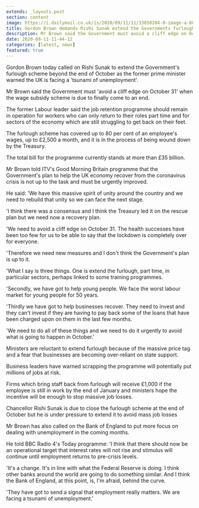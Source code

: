 ```yaml
---
extends: _layouts.post
section: content
image: https://i.dailymail.co.uk/1s/2020/09/11/11/33050204-0-image-a-88_1599820420117.jpg 
title: Gordon Brown demands Rishi Sunak extend the Governments furlough scheme 
description: Mr Brown said the Government must avoid a cliff edge on October 31 when the wage subsidy scheme is due to finally come to an end. 
date: 2020-09-11-11-44-12 
categories: [latest, news] 
featured: true 
--- 
```

Gordon Brown today called on Rishi Sunak to extend the Government's furlough scheme beyond the end of October as the former prime minister warned the UK is facing a 'tsunami of unemployment'.

Mr Brown said the Government must 'avoid a cliff edge on October 31' when the wage subsidy scheme is due to finally come to an end. 

The former Labour leader said the job retention programme should remain in operation for workers who can only return to their roles part time and for sectors of the economy which are still struggling to get back on their feet. 

The furlough scheme has covered up to 80 per cent of an employee's wages, up to £2,500 a month, and it is in the process of being wound down by the Treasury.    

The total bill for the programme currently stands at more than £35 billion. 

Mr Brown told ITV's Good Morning Britain programme that the Government's plan to help the UK economy recover from the coronavirus crisis is not up to the task and must be urgently improved. 

He said: 'We have this massive spirit of unity around the country and we need to rebuild that unity so we can face the next stage. 

'I think there was a consensus and I think the Treasury led it on the rescue plan but we need now a recovery plan. 

'We need to avoid a cliff edge on October 31. The health successes have been too few for us to be able to say that the lockdown is completely over for everyone. 

'Therefore we need new measures and I don't think the Government's plan is up to it. 

'What I say is three things. One is extend the furlough, part time, in particular sectors, perhaps linked to some training programmes. 

'Secondly, we have got to help young people. We face the worst labour market for young people for 50 years. 

'Thirdly we have got to help businesses recover. They need to invest and they can't invest if they are having to pay back some of the loans that have been charged upon on them in the last few months. 

'We need to do all of these things and we need to do it urgently to avoid what is going to happen in October.' 

Ministers are reluctant to extend furlough because of the massive price tag and a fear that businesses are becoming over-reliant on state support. 

Business leaders have warned scrapping the programme will potentially put millions of jobs at risk. 

Firms which bring staff back from furlough will receive £1,000 if the employee is still in work by the end of January and ministers hope the incentive will be enough to stop massive job losses.

Chancellor Rishi Sunak is due to close the furlough scheme at the end of October but he is under pressure to extend it to avoid mass job losses 

Mr Brown has also called on the Bank of England to put more focus on dealing with unemployment in the coming months. 

He told BBC Radio 4's Today programme: 'I think that there should now be an operational target that interest rates will not rise and stimulus will continue until employment returns to pre-crisis levels.

'It's a change. It's in line with what the Federal Reserve is doing. I think other banks around the world are going to do something similar. And I think the Bank of England, at this point, is, I'm afraid, behind the curve.

'They have got to send a signal that employment really matters. We are facing a tsunami of unemployment.'   

